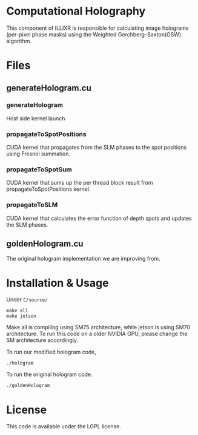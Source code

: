 
# Computational Holography

This component of ILLIXR is responsible for calculating image holograms (per-pixel phase masks) using the Weighted Gerchberg–Saxton(GSW) algorithm.

# Files

## generateHologram.<span></span>cu

### generateHologram

Host side kernel launch 

### propagateToSpotPositions

CUDA kernel that propagates from the SLM phases to the spot positions using Fresnel summation.

### propagateToSpotSum

CUDA kernel that sums up the per thread block result from propagateToSpotPositions kernel.

### propagateToSLM

CUDA kernel that calculates the error function of depth spots and updates the SLM phases.

## goldenHologram.<span></span>cu

The original hologram implementation we are improving from.

# Installation & Usage

Under `C/source/`

    make all
    make jetson

Make all is compiling using SM75 architecture, while jetson is using SM70 architecture. To run this code on a older NVIDIA GPU,  please change the SM architecture accordingly.

To run our modified hologram code,

    ./hologram

To run the original hologram code.

    ./goldenHologram

# License

This code is available under the LGPL license.

